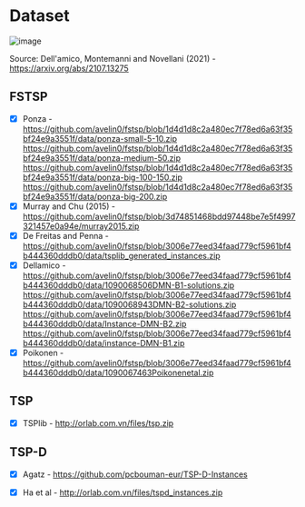 # Dataset
![image](https://github.com/avelin0/fstsp/assets/12461215/f5ab3acb-865b-4e59-9d21-a95e845f7aa9)

Source: Dell'amico, Montemanni and Novellani (2021) - https://arxiv.org/abs/2107.13275 

## FSTSP
- [X] Ponza - https://github.com/avelin0/fstsp/blob/1d4d1d8c2a480ec7f78ed6a63f35bf24e9a3551f/data/ponza-small-5-10.zip https://github.com/avelin0/fstsp/blob/1d4d1d8c2a480ec7f78ed6a63f35bf24e9a3551f/data/ponza-medium-50.zip https://github.com/avelin0/fstsp/blob/1d4d1d8c2a480ec7f78ed6a63f35bf24e9a3551f/data/ponza-big-100-150.zip https://github.com/avelin0/fstsp/blob/1d4d1d8c2a480ec7f78ed6a63f35bf24e9a3551f/data/ponza-big-200.zip 
- [X] Murray and Chu (2015) - [https://github.com/avelin0/fstsp/blob/3d74851468bdd97448be7e5f4997321457e0a94e/murray2015.zip ](https://github.com/avelin0/fstsp/blob/3006e77eed34faad779cf5961bf4b444360dddb0/data/1090066108Murray_Chu_2015_.zip)
- [X] De Freitas and Penna - https://github.com/avelin0/fstsp/blob/3006e77eed34faad779cf5961bf4b444360dddb0/data/tsplib_generated_instances.zip 
- [X] Dellamico - https://github.com/avelin0/fstsp/blob/3006e77eed34faad779cf5961bf4b444360dddb0/data/1090068506DMN-B1-solutions.zip https://github.com/avelin0/fstsp/blob/3006e77eed34faad779cf5961bf4b444360dddb0/data/1090068943DMN-B2-solutions.zip https://github.com/avelin0/fstsp/blob/3006e77eed34faad779cf5961bf4b444360dddb0/data/Instance-DMN-B2.zip https://github.com/avelin0/fstsp/blob/3006e77eed34faad779cf5961bf4b444360dddb0/data/instance-DMN-B1.zip 
- [X] Poikonen - https://github.com/avelin0/fstsp/blob/3006e77eed34faad779cf5961bf4b444360dddb0/data/1090067463Poikonenetal.zip 
## TSP
- [X] TSPlib - http://orlab.com.vn/files/tsp.zip
## TSP-D
- [X] Agatz - https://github.com/pcbouman-eur/TSP-D-Instances
- [X] Ha et al - http://orlab.com.vn/files/tspd_instances.zip

